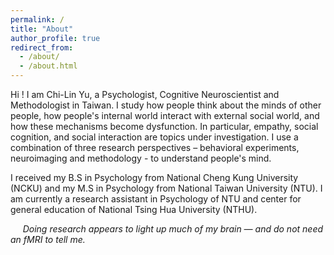 ```yaml
---
permalink: /
title: "About"
author_profile: true
redirect_from: 
  - /about/
  - /about.html
---
```


Hi ! I am Chi-Lin Yu, a Psychologist, Cognitive Neuroscientist and Methodologist in Taiwan. I study how people think about the minds of other people, how people's internal world interact with external social world, and how these mechanisms become dysfunction. In particular, empathy, social cognition, and social interaction are topics under investigation. I use a combination of three research perspectives – behavioral experiments, neuroimaging and methodology - to understand people's mind. 

I received my B.S in Psychology from National Cheng Kung University (NCKU) and my M.S in Psychology from National Taiwan University (NTU). I am currently a research assistant in Psychology of NTU and center for general education of National Tsing Hua University (NTHU).

&nbsp;&nbsp;&nbsp;&nbsp;&nbsp;*Doing research appears to light up much of my brain — and do not need an fMRI to tell me.*